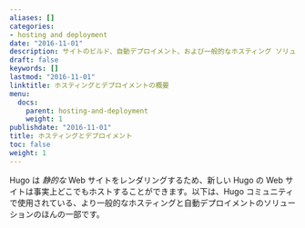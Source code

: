 ```yaml
---
aliases: []
categories:
- hosting and deployment
date: "2016-11-01"
description: サイトのビルド、自動デプロイメント、および一般的なホスティング ソリューション。
draft: false
keywords: []
lastmod: "2016-11-01"
linktitle: ホスティングとデプロイメントの概要
menu:
  docs:
    parent: hosting-and-deployment
    weight: 1
publishdate: "2016-11-01"
title: ホスティングとデプロイメント
toc: false
weight: 1
---
```


Hugo は *静的な* Web サイトをレンダリングするため、新しい Hugo の Web サイトは事実上どこでもホストすることができます。以下は、Hugo コミュニティで使用されている、より一般的なホスティングと自動デプロイメントのソリューションのほんの一部です。
